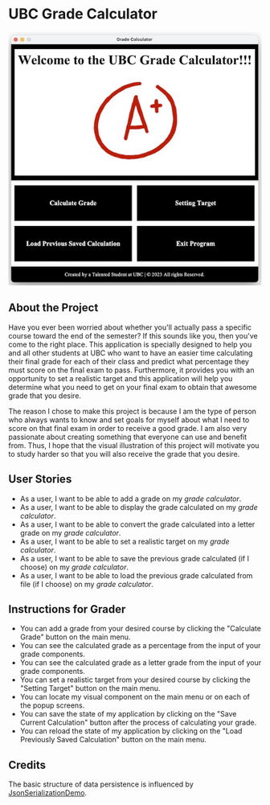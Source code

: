 # UBC Grade Calculator
![Photo of the UBC Grade Calculator](image/UBCGradeCalculator.png)

## About the Project 
Have you ever been worried about whether you'll actually pass a specific course toward the end of the semester? 
If this sounds like you, then you've come to the right place. This application is specially designed to help you and 
all other students at UBC who want to have an easier time calculating their final grade for each of their class and 
predict what percentage they must score on the final exam to pass. Furthermore, it provides you with an opportunity 
to set a realistic target and this application will help you determine what you need to get on your final exam to 
obtain that awesome grade that you desire.

The reason I chose to make this project is because I am the type of person who always wants to know and set goals 
for myself about what I need to score on that final exam in order to receive a good grade. I am also very passionate 
about creating something that everyone can use and benefit from. 
Thus, I hope that the visual illustration of this project will motivate you to study harder so that you will also 
receive the grade that you desire.

## User Stories 
- As a user, I want to be able to add a grade on my *grade calculator*.
- As a user, I want to be able to display the grade calculated on my *grade calculator*.
- As a user, I want to be able to convert the grade calculated into a letter grade on my *grade calculator*. 
- As a user, I want to be able to set a realistic target on my *grade calculator*.
- As a user, I want to be able to save the previous grade calculated (if I choose) on my *grade calculator*.
- As a user, I want to be able to load the previous grade calculated from file (if I choose) on my *grade calculator*.

## Instructions for Grader
- You can add a grade from your desired course by clicking the "Calculate Grade" button on the main menu. 
- You can see the calculated grade as a percentage from the input of your grade components. 
- You can see the calculated grade as a letter grade from the input of your grade components. 
- You can set a realistic target from your desired course by clicking the "Setting Target" button on the main menu.
- You can locate my visual component on the main menu or on each of the popup screens. 
- You can save the state of my application by clicking on the "Save Current Calculation" button after the process of 
calculating your grade. 
- You can reload the state of my application by clicking on the "Load Previously Saved Calculation" button 
on the main menu. 

## Credits
The basic structure of data persistence is influenced by 
[JsonSerializationDemo](https://github.students.cs.ubc.ca/CPSC210/JsonSerializationDemo).
